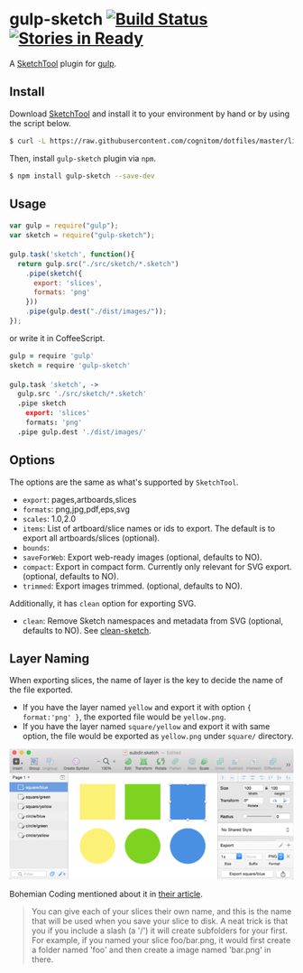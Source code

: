 # gulp-sketch [![Build Status](https://travis-ci.org/cognitom/gulp-sketch.svg?branch=master)](https://travis-ci.org/cognitom/gulp-sketch) [![Stories in Ready](https://badge.waffle.io/cognitom/gulp-sketch.png?label=ready&title=Ready)](https://waffle.io/cognitom/gulp-sketch)

A [SketchTool](http://bohemiancoding.com/sketch/tool/) plugin for [gulp](https://github.com/wearefractal/gulp).


## Install

Download [SketchTool](http://sketchtool.bohemiancoding.com/sketchtool-latest.zip) and install it to your environment by hand or by using the script below.

```bash
$ curl -L https://raw.githubusercontent.com/cognitom/dotfiles/master/lib/sketchtool.sh | sudo sh
```

Then, install `gulp-sketch` plugin via `npm`.

```bash
$ npm install gulp-sketch --save-dev
```


## Usage

```javascript
var gulp = require("gulp");
var sketch = require("gulp-sketch");

gulp.task('sketch', function(){
  return gulp.src("./src/sketch/*.sketch")
    .pipe(sketch({
      export: 'slices',
      formats: 'png'
    }))
    .pipe(gulp.dest("./dist/images/"));
});
```

or write it in CoffeeScript.

```coffeescript
gulp = require 'gulp'
sketch = require 'gulp-sketch'

gulp.task 'sketch', ->
  gulp.src './src/sketch/*.sketch'
  .pipe sketch
    export: 'slices'
    formats: 'png'
  .pipe gulp.dest './dist/images/'
```


## Options

The options are the same as what's supported by `SketchTool`.

- `export`: pages,artboards,slices
- `formats`: png,jpg,pdf,eps,svg
- `scales`: 1.0,2.0
- `items`: List of artboard/slice names or ids to export. The default is to export all artboards/slices (optional).
- `bounds`:
- `saveForWeb`: Export web-ready images (optional, defaults to NO).
- `compact`: Export in compact form. Currently only relevant for SVG export. (optional, defaults to NO).
- `trimmed`: Export images trimmed. (optional, defaults to NO).

Additionally, it has `clean` option for exporting SVG.

- `clean`: Remove Sketch namespaces and metadata from SVG (optional, defaults to NO). See [clean-sketch](https://github.com/overblog/clean-sketch).


## Layer Naming

When exporting slices, the name of layer is the key to decide the name of the file exported.

- If you have the layer named `yellow` and export it with option `{ format:'png' }`, the exported file would be `yellow.png`.
- If you have the layer named `square/yellow` and export it with same option, the file would be exported as `yellow.png` under `square/` directory.

![Layer Naming](doc/layer-naming.png)

Bohemian Coding mentioned about it in [their article](http://bohemiancoding.com/sketch/support/documentation/11-exporting/2-slices.html).

> You can give each of your slices their own name, and this is the name that will be used when you save your slice to disk.
> A neat trick is that you if you include a slash (a '/') it will create subfolders for your first. For example, if you named your slice foo/bar.png, it would first create a folder named 'foo' and then create a image named 'bar.png' in there.
